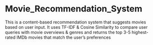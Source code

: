 # Movie_Recommendation_System
This is a content-based recommendation system that suggests movies based on user input.   It uses TF-IDF &amp; Cosine Similarity to compare user queries with movie overviews &amp; genres and returns the top 3-5 highest-rated IMDb movies that match the user’s preferences
